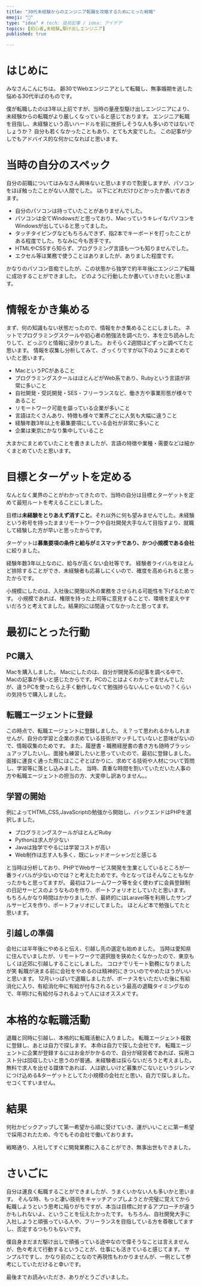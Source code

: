```yaml
---
title: "30代未経験からのエンジニア転職を攻略するためにとった戦略"
emoji: "🔰"
type: "idea" # tech: 技術記事 / idea: アイデア
topics: [初心者,未経験,駆け出しエンジニア]
published: true

---
```

# はじめに
みなさんこんにちは。
齢30でWebエンジニアとして転職し、無事婚期を逃した悩める30代半ばのものです。

僕が転職したのは3年以上前ですが、当時の量産型駆け出しエンジニアにより、未経験からの転職がより厳しくなっていると感じております。
エンジニア転職を目指し、未経験という高いハードルを前に挫折しそうな人も多いのではないでしょうか？
自分も若くなかったこともあり、とても大変でした。
この記事が少しでもアドバイス的な何かになればと思います。

# 当時の自分のスペック
自分の前職についてはみなさん興味ないと思いますので割愛しますが、パソコンをほぼ触ったことがない人間でした。
以下にどれだけひどかったか書いておきます。
- 自分のパソコンは持っていたことがありませんでした。
- パソコンは全てWindowsだと思っており、MacっていうキレイなパソコンをWindowsが出していると思ってました。
- タッチタイピングなどもちろんできず、指2本でキーボードを打ったことがある程度でした。ちなみに今も苦手です。
- HTMLやCSSすら知らず、プログラミング言語も一つも知りませんでした。
- エクセル等は業務で使うことはありましたが、ありました程度です。

かなりのパソコン音痴でしたが、この状態から独学で約半年後にエンジニア転職に成功することができました。
どのように行動したか書いていきたいと思います。

# 情報をかき集める
まず、何の知識もない状態だったので、情報をかき集めることにしました。
ネットでプログラミングスクールや初心者の勉強法を調べたり、本を立ち読みしたりして、どっぷりと情報に浸かりました。
おそらく2週間ほどずっと調べてたと思います。
情報を収集し分析してみて、ざっくりですが以下のようにまとめていたと思います。
- MacというPCがあること
- プログラミングスクールはほとんどがWeb系であり、Rubyという言語が非常に多いこと
- 自社開発・受託開発・SES・フリーランスなど、働き方や事業形態が様々であること
- リモートワーク可能を謳っている企業が多いこと
- 言語はたくさんあり、特徴も様々で業界ごとに人気も大幅に違うこと
- 経験年数3年以上を募集要項にしている会社が非常に多いこと
- 企業は東京にかなり集中していること

大まかにまとめていたことを書きましたが、言語の特徴や業種・需要などは細かくまとめていたと思います。
# 目標とターゲットを定める
なんとなく業界のことがわかってきたので、当時の自分は目標とターゲットを定めて最短ルートを考えることにしました。

目標は**未経験をとりあえず消すこと**。それ以外に何も望みませんでした。未経験という称号を持ったままリモートワークや自社開発大手なんて目指すより、就職して経験した方が早いと思ったからです。

ターゲットは**募集要項の条件と給与がミスマッチであり、かつ小規模である会社**に絞りました。

経験年数3年以上なのに、給与が高くない会社等です。
経験者ライバルをほとんど排除することができ、未経験者も応募しにくいので、確度を高められると思ったからです。

小規模にしたのは、入社後に開発以外の業務をさせられる可能性を下げるためです。
小規模であれば、権限を持った上司等に意見することで、環境を変えやすいだろうと考えてました。結果的には間違ってなかったと思ってます。

# 最初にとった行動
## PC購入
Macを購入しました。
Macにしたのは、自分が開発系の記事を調べる中で、Macの記事が多いと感じたからです。PCのことはよくわかってませんでしたが、違うPCを使ったら上手く動作しなくて勉強捗らないんじゃないの？くらいの気持ちで購入しました。
## 転職エージェントに登録
この時点で、転職エージェントに登録しました。
え？って思われるかもしれませんが、自分の学習と企業の求めている技術がマッチしていないと意味がないので、情報収集のためです。
また、履歴書・職務経歴書の書き方も随時ブラッシュアップしたいし、面接も練習したいと思っていたので、最初に登録しました。
面接に運良く通った際にはここぞとばかりに、求めてる技術や人材について質問し、学習等に落とし込みました。
当時、貴重な時間を割いていただいた人事の方や転職エージェントの担当の方、大変申し訳ありません。。
## 学習の開始
例によってHTML,CSS,JavaScriptの勉強から開始し、バックエンドはPHPを選択しました。

- プログラミングスクールがほとんどRuby
- Pythonは求人が少ない
- Javaは独学でやるには学習コストが高い
- Web制作は志す人も多く、既にレッドオーシャンだと感じる

と当時は分析しており、PHPでWebサービス開発を生業としているところが一番ライバルが少ないのでは？と考えたためです。今となってはそんなこともなかったかもと思ってますが。
最初はフレームワーク等を全く使わずに会員登録制の日記サービスのようなものを作り、ポートフォリオとしていたと思います。
もちろんかなり時間はかかりましたが、最終的にはLaravel等を利用したサンプルサービスを作り、ポートフォリオにしてました。
ほとんど本で勉強してたと思います。
## 引越しの準備
会社には半年後にやめると伝え、引越し先の選定も始めました。
当時は愛知県に住んでいましたが、リモートワークで選択肢を狭めたくなかったので、東京もしくは近郊に引越しすることにしました。
コロナでリモート勤務になりましたが笑
転職が決まる前に会社をやめるのは精神的にきついのでやめたほうがいいと思います。
12月いっぱいで退職しましたが、ボーナスをいただいた後に有給消化に入り、有給消化中に有給が付与されるという最高の退職タイミングなので、年明けに有給付与されるよって人にはオススメです。

# 本格的な転職活動
退職と同時に引越し、本格的に転職活動に入りました。
転職エージェント複数に登録し、あとは自力で探します。
本命は自力で探した会社です。
転職エージェントに企業が登録するにはお金がかかるので、自分が経営者であれば、採用コスト分は回収したいと思うのが普通。未経験者は採らないだろうと考えました。
無料で求人を出せる媒体であれば、人は欲しいけど募集がこないというジレンマにつけ込める&ターゲットとしてた小規模の会社だと思い、自力で探しました。
セコくてすいません。

# 結果
何社かピックアップして第一希望から順に受けていき、運がいいことに第一希望で採用されたため、今でもその会社で働いております。

戦略通り、入社してすぐに開発業務に入ることができ、無事出世もできました。

# さいごに
自分は運良く転職することができましたが、うまくいかない人も多いかと思います。
そんな時、もっと凄い技術をキャッチアップしようとか完璧に覚えてから転職しようという思考に陥りがちですが、本当は目標に対するアプローチが違うかもしれないよ、ということを伝えたかったです。
もちろん、自社開発大手に入社しようと頑張っている人や、フリーランスを目指している方を尊敬してますし、否定するつもりもないです。

僕自身まだまだ駆け出しで頑張っている途中なので偉そうなことは言えませんが、色々考えて行動するということが、仕事にも活きていると感じてます。
サンプル1ですし、かなり前のことなので再現性もわかりませんが、一例として参考にしていただけると幸いです。

最後までお読みいただき、ありがとうございました。